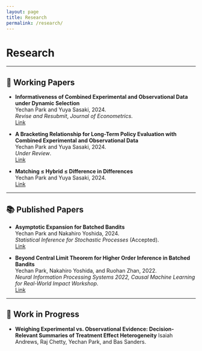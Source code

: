 ```yaml
---
layout: page
title: Research
permalink: /research/
---
```


# Research

---

## 📝 Working Papers

- **Informativeness of Combined Experimental and Observational Data under Dynamic Selection**  
  Yechan Park and Yuya Sasaki, 2024.  
  *Revise and Resubmit*, *Journal of Econometrics*.  
  [Link](https://1drv.ms/f/s!AiBMsb9GEfTahokgU6CJCVnRVrP9nA?e=igGgSW)

- **A Bracketing Relationship for Long-Term Policy Evaluation with Combined Experimental and Observational Data**  
  Yechan Park and Yuya Sasaki, 2024.  
  *Under Review*.  
  [Link](https://arxiv.org/abs/2401.12050)

- **Matching ≤ Hybrid ≤ Difference in Differences**  
  Yechan Park and Yuya Sasaki, 2024.  
  [Link](https://arxiv.org/pdf/2411.07952)

---

## 📚 Published Papers

- **Asymptotic Expansion for Batched Bandits**  
  Yechan Park and Nakahiro Yoshida, 2024.  
  *Statistical Inference for Stochastic Processes* (Accepted).  
  [Link](https://arxiv.org/abs/2304.04170)

- **Beyond Central Limit Theorem for Higher Order Inference in Batched Bandits**  
  Yechan Park, Nakahiro Yoshida, and Ruohan Zhan, 2022.  
  *Neural Information Processing Systems 2022, Causal Machine Learning for Real-World Impact Workshop*.  
  [Link](https://openreview.net/pdf?id=FuN85V24J7V)

---

## 🔧 Work in Progress

* **Weighing Experimental vs. Observational Evidence:
  Decision-Relevant Summaries of Treatment Effect Heterogeneity**
  Isaiah Andrews, Raj Chetty, Yechan Park, and Bas Sanders.
